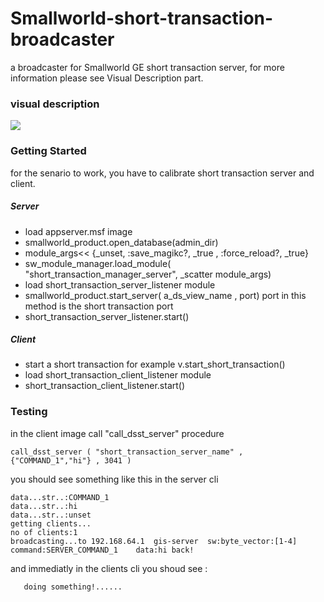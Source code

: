 # Smallworld-short-transaction-broadcaster
a broadcaster for Smallworld GE short transaction server, for more information please see Visual Description part.

### visual description
![](https://github.com/Aramideh/Smallworld-short-transaction-broadcaster/blob/master/Module_Description.png)


### Getting Started

for the senario to work, you have to calibrate short transaction server and client.

##### Server
* load appserver.msf image
* smallworld_product.open_database(admin_dir)
* module_args<< {_unset, :save_magikc?, _true , :force_reload?, _true}
* sw_module_manager.load_module( "short_transaction_manager_server", _scatter module_args) 
* load short_transaction_server_listener module
* smallworld_product.start_server( a_ds_view_name , port) port in this method is the short transaction port
* short_transaction_server_listener.start()
##### Client
* start a short transaction for example v.start_short_transaction() 
* load short_transaction_client_listener module
* short_transaction_client_listener.start()

### Testing

in the client image call "call_dsst_server" procedure 
```
call_dsst_server ( "short_transaction_server_name" , {"COMMAND_1","hi"} , 3041 )
```


you should see something like this in the server cli
```
data...str..:COMMAND_1
data...str..:hi
data...str..:unset
getting clients...
no of clients:1
broadcasting...to 192.168.64.1	gis-server	sw:byte_vector:[1-4]	command:SERVER_COMMAND_1	data:hi back!
```


and immediatly in the clients cli you shoud see :
```
   doing something!......
```


